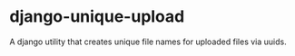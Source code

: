 # django-unique-upload
A django utility that creates unique file names for uploaded files via uuids. 

